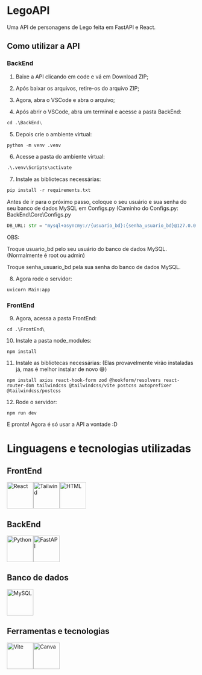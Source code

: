 # LegoAPI

Uma API de personagens de Lego feita em FastAPI e React.

## Como utilizar a API

### BackEnd
1. Baixe a API clicando em code e vá em Download ZIP;

2. Após baixar os arquivos, retire-os do arquivo ZIP;

3. Agora, abra o VSCode e abra o arquivo;

4. Após abrir o VSCode, abra um terminal e acesse a pasta BackEnd:

```python
cd .\BackEnd\
```

5. Depois crie o ambiente virtual:

```python
python -m venv .venv
```

6. Acesse a pasta do ambiente virtual:

```python
.\.venv\Scripts\activate
```

7. Instale as bibliotecas necessárias:

```python
pip install -r requirements.txt
```

Antes de ir para o próximo passo, coloque o seu usuário e sua senha do seu banco de dados MySQL em Configs.py (Caminho do Configs.py: BackEnd\Core\Configs.py

```python
DB_URL: str = "mysql+asyncmy://{usuario_bd}:{senha_usuario_bd}@127.0.0.1:3306/lego"
```

OBS: 

Troque usuario_bd pelo seu usuário do banco de dados MySQL. (Normalmente é root ou admin)

Troque senha_usuario_bd pela sua senha do banco de dados MySQL.

8. Agora rode o servidor:

```python
uvicorn Main:app
```

### FrontEnd

9. Agora, acessa a pasta FrontEnd:

```node
cd .\FrontEnd\
```

10. Instale a pasta node_modules:

```node
npm install
```

11. Instale as bibliotecas necessárias: (Elas provavelmente virão instaladas já, mas é melhor instalar de novo 😅)

```node
npm install axios react-hook-form zod @hookform/resolvers react-router-dom tailwindcss @tailwindcss/vite postcss autoprefixer @tailwindcss/postcss
```

12. Rode o servidor:

```node
npm run dev
```

E pronto! Agora é só usar a API a vontade :D

# Linguagens e tecnologias utilizadas

## FrontEnd

<div style="display: flex;">
  <img src="https://cdn.jsdelivr.net/gh/devicons/devicon@latest/icons/react/react-original.svg" alt="React" width="70px" height="70px"/>
  <img src="https://cdn.jsdelivr.net/gh/devicons/devicon@latest/icons/tailwindcss/tailwindcss-original.svg" alt="Tailwind" width="70px" height="70px"/>
  <img src="https://cdn.jsdelivr.net/gh/devicons/devicon@latest/icons/html5/html5-original.svg" alt="HTML" width="70px" height="70px"/>
</div>

## BackEnd

<div style="display: flex;">
  <img src="https://cdn.jsdelivr.net/gh/devicons/devicon@latest/icons/python/python-original.svg" alt="Python" width="70px" height="70px"/>
  <img src="https://cdn.jsdelivr.net/gh/devicons/devicon@latest/icons/fastapi/fastapi-original.svg" alt="FastAPI" width="70px" height="70px"/>
</div>

## Banco de dados

<div style="display: flex;">
  <img src="https://cdn.jsdelivr.net/gh/devicons/devicon@latest/icons/mysql/mysql-original-wordmark.svg" alt="MySQL" width="70px" height="70px"/>
</div>

## Ferramentas e tecnologias

<div style="display: flex;">
  <img src="https://cdn.jsdelivr.net/gh/devicons/devicon@latest/icons/vitejs/vitejs-original.svg" alt="Vite" width="70px" height="70px"/>
  <img src="https://cdn.jsdelivr.net/gh/devicons/devicon@latest/icons/canva/canva-original.svg" alt="Canva" width="70px" height="70px"/>
</div>
